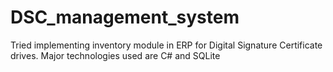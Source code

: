 # DSC_management_system
Tried implementing inventory module in ERP for Digital Signature Certificate drives.
Major technologies used are C# and SQLite
